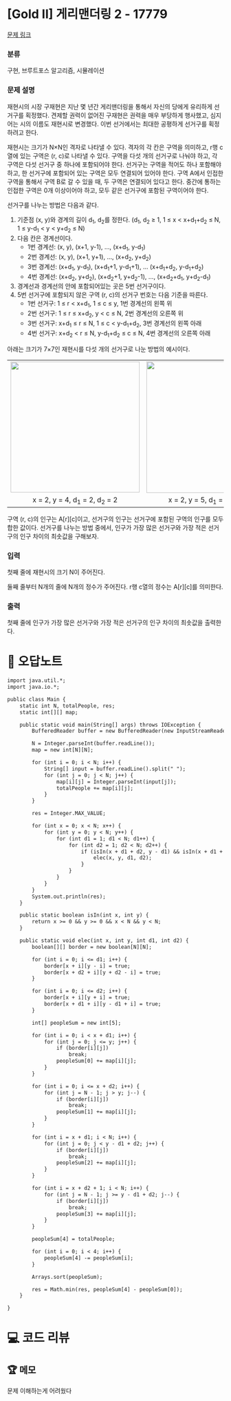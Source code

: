 # [Gold II] 게리맨더링 2 - 17779 

[문제 링크](https://www.acmicpc.net/problem/17779) 

### 분류

구현, 브루트포스 알고리즘, 시뮬레이션

### 문제 설명

<p>재현시의 시장 구재현은 지난 몇 년간 게리맨더링을 통해서 자신의 당에게 유리하게 선거구를 획정했다. 견제할 권력이 없어진 구재현은 권력을 매우 부당하게 행사했고, 심지어는 시의 이름도 재현시로 변경했다. 이번 선거에서는 최대한 공평하게 선거구를 획정하려고 한다.</p>

<p>재현시는 크기가 N×N인 격자로 나타낼 수 있다. 격자의 각 칸은 구역을 의미하고, r행 c열에 있는 구역은 (r, c)로 나타낼 수 있다. 구역을 다섯 개의 선거구로 나눠야 하고, 각 구역은 다섯 선거구 중 하나에 포함되어야 한다. 선거구는 구역을 적어도 하나 포함해야 하고, 한 선거구에 포함되어 있는 구역은 모두 연결되어 있어야 한다. 구역 A에서 인접한 구역을 통해서 구역 B로 갈 수 있을 때, 두 구역은 연결되어 있다고 한다. 중간에 통하는 인접한 구역은 0개 이상이어야 하고, 모두 같은 선거구에 포함된 구역이어야 한다.</p>

<p>선거구를 나누는 방법은 다음과 같다.</p>

<ol>
	<li>기준점 (x, y)와 경계의 길이 d<sub>1</sub>, d<sub>2</sub>를 정한다. (d<sub>1</sub>, d<sub>2</sub> ≥ 1, 1 ≤ x < x+d<sub>1</sub>+d<sub>2</sub> ≤ N, 1 ≤ y-d<sub>1</sub> < y < y+d<sub>2</sub> ≤ N)</li>
	<li>다음 칸은 경계선이다.
	<ul>
		<li>1번 경계선: (x, y), (x+1, y-1), ..., (x+d<sub>1</sub>, y-d<sub>1</sub>)</li>
		<li>2번 경계선: (x, y), (x+1, y+1), ..., (x+d<sub>2</sub>, y+d<sub>2</sub>)</li>
		<li>3번 경계선: (x+d<sub>1</sub>, y-d<sub>1</sub>), (x+d<sub>1</sub>+1, y-d<sub>1</sub>+1), ... (x+d<sub>1</sub>+d<sub>2</sub>, y-d<sub>1</sub>+d<sub>2</sub>)</li>
		<li>4번 경계선: (x+d<sub>2</sub>, y+d<sub>2</sub>), (x+d<sub>2</sub>+1, y+d<sub>2</sub>-1), ..., (x+d<sub>2</sub>+d<sub>1</sub>, y+d<sub>2</sub>-d<sub>1</sub>)</li>
	</ul>
	</li>
	<li>경계선과 경계선의 안에 포함되어있는 곳은 5번 선거구이다.</li>
	<li>5번 선거구에 포함되지 않은 구역 (r, c)의 선거구 번호는 다음 기준을 따른다.
	<ul>
		<li>1번 선거구: 1 ≤ r < x+d<sub>1</sub>, 1 ≤ c ≤ y, 1번 경계선의 왼쪽 위</li>
		<li>2번 선거구: 1 ≤ r ≤ x+d<sub>2</sub>, y < c ≤ N, 2번 경계선의 오른쪽 위</li>
		<li>3번 선거구: x+d<sub>1</sub> ≤ r ≤ N, 1 ≤ c < y-d<sub>1</sub>+d<sub>2</sub>, 3번 경계선의 왼쪽 아래</li>
		<li>4번 선거구: x+d<sub>2</sub> < r ≤ N, y-d<sub>1</sub>+d<sub>2</sub> ≤ c ≤ N, 4번 경계선의 오른쪽 아래</li>
	</ul>
	</li>
</ol>

<p>아래는 크기가 7×7인 재현시를 다섯 개의 선거구로 나눈 방법의 예시이다.</p>

<table class="table table-bordered" style="width: 100%;">
	<tbody>
		<tr>
			<td style="width: 33%; text-align: center;"><img alt="" src="https://upload.acmicpc.net/c144c31e-db45-4094-9c1d-0656a690aef0/-/preview/" style="width: 300px; height: 303px;"></td>
			<td style="width: 33%; text-align: center;"><img alt="" src="https://upload.acmicpc.net/813c38e0-3197-4589-bc96-17d96eb9ed14/-/preview/" style="width: 300px; height: 305px;"></td>
			<td style="width: 34%; text-align: center;"><img alt="" src="https://upload.acmicpc.net/892417dd-b824-4d4e-8bce-2faf341a9f66/-/preview/" style="width: 300px; height: 302px;"></td>
		</tr>
		<tr>
			<td style="width: 33%; text-align: center;">x = 2, y = 4, d<sub>1</sub> = 2, d<sub>2</sub> = 2</td>
			<td style="width: 33%; text-align: center;">x = 2, y = 5, d<sub>1</sub> = 3, d<sub>2</sub> = 2</td>
			<td style="width: 34%; text-align: center;">x = 4, y = 3, d<sub>1</sub> = 1, d<sub>2</sub> = 1</td>
		</tr>
	</tbody>
</table>

<p>구역 (r, c)의 인구는 A[r][c]이고, 선거구의 인구는 선거구에 포함된 구역의 인구를 모두 합한 값이다. 선거구를 나누는 방법 중에서, 인구가 가장 많은 선거구와 가장 적은 선거구의 인구 차이의 최솟값을 구해보자.</p>

### 입력 

 <p>첫째 줄에 재현시의 크기 N이 주어진다.</p>

<p>둘째 줄부터 N개의 줄에 N개의 정수가 주어진다. r행 c열의 정수는 A[r][c]를 의미한다.</p>

### 출력 

 <p>첫째 줄에 인구가 가장 많은 선거구와 가장 적은 선거구의 인구 차이의 최솟값을 출력한다.</p>



#  🚀  오답노트 

```diff
import java.util.*;
import java.io.*;

public class Main {
	static int N, totalPeople, res;
	static int[][] map;

	public static void main(String[] args) throws IOException {
		BufferedReader buffer = new BufferedReader(new InputStreamReader(System.in));

		N = Integer.parseInt(buffer.readLine());
		map = new int[N][N];

		for (int i = 0; i < N; i++) {
			String[] input = buffer.readLine().split(" ");
			for (int j = 0; j < N; j++) {
				map[i][j] = Integer.parseInt(input[j]);
				totalPeople += map[i][j];
			}
		}

		res = Integer.MAX_VALUE;

		for (int x = 0; x < N; x++) {
			for (int y = 0; y < N; y++) {
				for (int d1 = 1; d1 < N; d1++) {
					for (int d2 = 1; d2 < N; d2++) {
						if (isIn(x + d1 + d2, y - d1) && isIn(x + d1 + d2, y + d2)) {
							elec(x, y, d1, d2);
						}
					}
				}
			}
		}
		System.out.println(res);
	}

	public static boolean isIn(int x, int y) {
		return x >= 0 && y >= 0 && x < N && y < N;
	}

	public static void elec(int x, int y, int d1, int d2) {
		boolean[][] border = new boolean[N][N];

		for (int i = 0; i <= d1; i++) {
			border[x + i][y - i] = true;
			border[x + d2 + i][y + d2 - i] = true;
		}

		for (int i = 0; i <= d2; i++) {
			border[x + i][y + i] = true;
			border[x + d1 + i][y - d1 + i] = true;
		}

		int[] peopleSum = new int[5];

		for (int i = 0; i < x + d1; i++) {
			for (int j = 0; j <= y; j++) {
				if (border[i][j])
					break;
				peopleSum[0] += map[i][j];
			}
		}

		for (int i = 0; i <= x + d2; i++) {
			for (int j = N - 1; j > y; j--) {
				if (border[i][j])
					break;
				peopleSum[1] += map[i][j];
			}
		}

		for (int i = x + d1; i < N; i++) {
			for (int j = 0; j < y - d1 + d2; j++) {
				if (border[i][j])
					break;
				peopleSum[2] += map[i][j];
			}
		}

		for (int i = x + d2 + 1; i < N; i++) {
			for (int j = N - 1; j >= y - d1 + d2; j--) {
				if (border[i][j])
					break;
				peopleSum[3] += map[i][j];
			}
		}

		peopleSum[4] = totalPeople;

		for (int i = 0; i < 4; i++) {
			peopleSum[4] -= peopleSum[i];
		}

		Arrays.sort(peopleSum);

		res = Math.min(res, peopleSum[4] - peopleSum[0]);
	}

}

```

# 💻 코드 리뷰




 ## 🏆 메모 

문제 이해하는게 어려웠다 